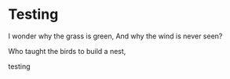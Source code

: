 # Testing

I wonder why the grass is green,
And why the wind is never seen?

Who taught the birds to build a nest,

testing
